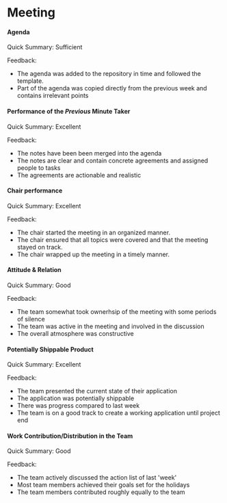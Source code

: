 # Meeting

#### Agenda 

Quick Summary: Sufficient

Feedback:

- The agenda was added to the repository in time and followed the template.
- Part of the agenda was copied directly from the previous week and contains irrelevant points


#### Performance of the *Previous* Minute Taker

Quick Summary: Excellent

Feedback: 

- The notes have been been merged into the agenda
- The notes are clear and contain concrete agreements and assigned people to tasks
- The agreements are actionable and realistic


#### Chair performance

Quick Summary: Excellent

Feedback: 

- The chair started the meeting in an organized manner.
- The chair ensured that all topics were covered and that the meeting stayed on track.
- The chair wrapped up the meeting in a timely manner.


#### Attitude & Relation

Quick Summary: Good

Feedback: 

- The team somewhat took ownerhsip of the meeting with some periods of silence
- The team was active in the meeting and involved in the discussion
- The overall atmosphere was constructive


#### Potentially Shippable Product

Quick Summary: Excellent

Feedback:

- The team presented the current state of their application
- The application was potentially shippable
- There was progress compared to last week
- The team is on a good track to create a working application until project end


#### Work Contribution/Distribution in the Team

Quick Summary: Good

Feedback: 

- The team actively discussed the action list of last 'week'
- Most team members achieved their goals set for the holidays
- The team members contributed roughly equally to the team


